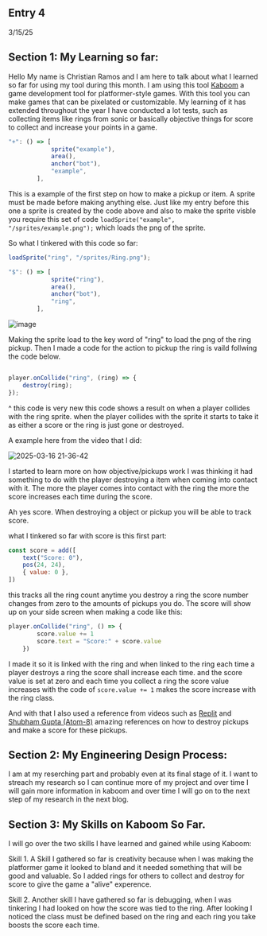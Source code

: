 ## Entry 4
3/15/25

## Section 1: My Learning so far:
Hello My name is Christian Ramos and I am here to talk about what I learned so far for using my tool during this month. I am using this tool [Kaboom](https://kaboomjs.com/) a game development tool for platformer-style games. With this tool you can make games that can be pixelated or customizable. My learning of it has extended throughout the year I have conducted a lot tests, such as collecting items like rings from sonic or 
basically objective things for score to collect and increase your points in a game.

```js
"+": () => [
            sprite("example"),
            area(),
            anchor("bot"),
            "example",
        ],
```
This is a example of the first step on how to make a pickup or item. A sprite must be made before making anything else.
Just like my entry before this one a sprite is created by the code above and also to make the sprite visble you require this set of code
`loadSprite("example", "/sprites/example.png");` which loads the png of the sprite.

So what I tinkered with this code so far:

```js
loadSprite("ring", "/sprites/Ring.png");

"$": () => [
            sprite("ring"),
            area(),
            anchor("bot"),
            "ring",
        ],
```

![image](https://github.com/user-attachments/assets/95c50fd4-1e99-4fae-a092-b7c8d67cd5e2)

Making the sprite load to the key word of "ring" to load the png of the ring pickup.
Then I made a code for the action to pickup the ring is vaild follwing the code below.


``` js

player.onCollide("ring", (ring) => {
    destroy(ring);
});
```

^ this code is very new this code shows a result on when a player collides with the ring sprite.
when the player collides with the sprite it starts to take it as either a score or the ring is just gone or destroyed.



A example here from the video that I did:

![2025-03-16 21-36-42](https://github.com/user-attachments/assets/a723c90a-5f51-44a9-9252-1f946493b3f2)

I started to learn more on how objective/pickups work I was thinking it had something to do with the player destroying a item when coming into contact with it.
The more the player comes into contact with the ring the more the score increases each time during the score.

Ah yes score. When destroying a object or pickup you will be able to track score.

what I tinkered so far with score is this first part:

``` js
const score = add([
    text("Score: 0"),
    pos(24, 24),
    { value: 0 },
])
```
this tracks all the ring count anytime you destroy a ring the score number changes from zero to the amounts of pickups you do.
The score will show up on your side screen when making a code like this:

```js
player.onCollide("ring", () => {
        score.value += 1
        score.text = "Score:" + score.value
    })
```
I made it so it is linked with the ring and when linked to the ring each time a player destroys a ring the score shall increase each time.
and the score value is set at zero and each time you collect a ring the score value increases with the code of `score.value += 1` makes the score increase with the ring class.

And with that I also used a reference from videos such as [Replit](https://www.bing.com/videos/riverview/relatedvideo?&q=kaboom.js+tutorial&&mid=E2CA825874E2F76A8E41E2CA825874E2F76A8E41&&FORM=VRDGAR) and 
[Shubham Gupta (Atom-8)](https://www.youtube.com/watch?v=xvTMVGnV660) amazing references on how to destroy pickups and make a score for these pickups.

## Section 2: My Engineering Design Process:
I am at my reserching part and probably even at its final stage of it. I want to streach my research so I can continue more of my project 
and over time I will gain more information in kaboom and over time I will go on to the next step of my research in the next blog.

## Section 3: My Skills on Kaboom So Far.
I will go over the two skills I have learned and gained while using Kaboom:

Skill 1. A Skill I gathered so far is creativity because when I was making the platformer game it looked to bland and it needed something that will be good and valuable.
So I added rings for others to collect and destroy for score to give the game a "alive" experence.

Skill 2. Another skill I have gathered so far is debugging, when I was tinkering I had looked on how the score was tied to the ring. After looking I noticed the class 
must be defined based on the ring and each ring you take boosts the score each time.


